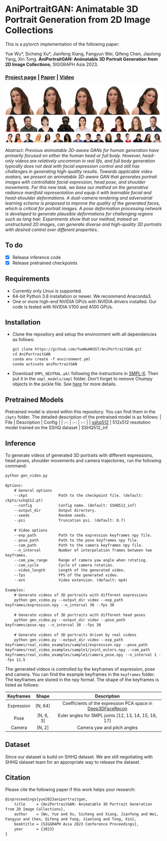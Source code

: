 # AniPortraitGAN: Animatable 3D Portrait Generation from 2D Image Collections

This is a pytorch implementation of the following paper:

Yue Wu*, Sicheng Xu*, Jianfeng Xiang, Fangyun Wei, Qifeng Chen, Jiaolong Yang, Xin Tong. **AniPortraitGAN: Animatable 3D Portrait Generation from 2D Image Collections**, SIGGRAPH Asia 2023.

### [Project page](https://yuewuhkust.github.io/AniPortraitGAN/) | [Paper](https://arxiv.org/abs/2309.02186) | [Video](https://www.youtube.com/watch?v=AMCm8kgfeqc) ###

![teaser](./assets/teaser.jpg)

Abstract: _Previous animatable 3D-aware GANs for human generation have primarily focused on either the human head or full body. However, head-only videos are relatively uncommon in real life, and full body generation typically does not deal with facial expression control and still has challenges in generating high-quality results. Towards applicable video avatars, we present an animatable 3D-aware GAN that generates portrait images with controllable facial expression, head pose, and shoulder movements. For this new task, we base our method on the generative radiance manifold representation and equip it with learnable facial and head-shoulder deformations. A dual-camera rendering and adversarial learning scheme is proposed to improve the quality of the generated faces, which is critical for portrait images. A pose deformation processing network is developed to generate plausible deformations for challenging regions such as long hair. Experiments show that our method, trained on unstructured 2D images, can generate diverse and high-quality 3D portraits with desired control over different properties.._


## To do
- [X] Release inference code
- [X] Release pretrained checkpoints

## Requirements
- Currently only Linux is supported.
- 64-bit Python 3.8 installation or newer. We recommend Anaconda3.
- One or more high-end NVIDIA GPUs with NVIDIA drivers installed. Our code is tested with NVIDIA V100 and A100 GPUs.

## Installation
- Clone the repository and setup the environment with all dependencies as follows:
    ```
    git clone https://github.com/YueWuHKUST/AniPortraitGAN.git
    cd AniPortraitGAN
    conda env create -f environment.yml
    conda activate aniPortraitGAN
    ```

- Download `SMPL_NEUTRAL.pkl` following the instructions in [SMPL-X](https://github.com/vchoutas/smplx). Then put it in the `smpl_models/smpl` folder. Don't forget to remove Chumpy objects in the pickle file. See [here](https://github.com/vchoutas/smplx#smpl-and-smplh-setup) for more details. 



## Pretrained Models
Pretrained model is stored within this repository. You can find them in the `ckpts` folder. The detailed description of the pretrained model is as follows:
| File | Description | Config |
| :-: | :-: | :-: |
| [sshq512](https://github.com/YueWuHKUST/AniPortraitGAN/blob/main/ckpts/sshq512.pt) | 512x512 resolution model trained on the SSHQ dataset | SSHQ512_inf

## Inference
To generate videos of generated 3D portraits with different expressions, head poses, shoulder movements and camera trajectories, run the following command:

```
python gen_video.py

Options:
    # General options
    --ckpt              Path to the checkpoint file. (default: ckpts/sshq512.pt)
    --config            Config name. (default: SSHQ512_inf)
    --output_dir        Output directory.
    --seeds             Random seeds.
    --psi               Truncation psi. (default: 0.7)

    # Video options
    --exp_path          Path to the expression keyframes npy file.
    --pose_path         Path to the pose keyframes npy file.
    --cam_path          Path to the camera keyframes npy file.
    --n_interval        Number of interpolation frames between two keyframes.
    --cam_yaw_range     Range of camera yaw angle when rotating.
    --cam_cycle         Cycle of camera rotation.
    --video_length      Length of the generated video.
    --fps               FPS of the generated video.
    --ext               Video extension. (default: mp4)

Examples:
    # Generate videos of 3D portraits with different expressions
    python gen_video.py --output_dir video --exp_path keyframes/expression.npy --n_interval 30 --fps 30

    # Generate videos of 3D portraits with different head poses
    python gen_video.py --output_dir video --pose_path keyframes/pose.npy --n_interval 30 --fps 30

    # Generate videos of 3D portraits driven by real videos
    python gen_video.py --output_dir video --exp_path keyframes/real_video_examples/sample1/expression.npy --pose_path keyframes/real_video_examples/sample1/joint_eulers.npy --cam_path keyframes/real_video_examples/sample1/camera_pose.npy --n_interval 1 --fps 12.5
```

The generated videos is controlled by the keyframes of expression, pose and camera. You can find the example keyframes in the `keyframes` folder. The keyframes are stored in the npy format. The shape of the keyframes is listed as follows:

| Keyframes | Shape | Description |
| :-: | :-: | :-: |
| Expression | [N, 64] | Coefficients of the expression PCA space in [Deep3DFaceRecon](https://github.com/sicxu/Deep3DFaceRecon_pytorch)
| Pose | [N, 6, 3] | Euler angles for SMPL joints [12, 13, 14, 15, 16, 17]
| Camera | [N, 2] | Camera yaw and pitch angles


## Dataset
Since our dataset is build on SHHQ dataset. We are still negotiating with SHHQ dataset team for an appropriate way to release the dataset.


## Citation

Please cite the following paper if this work helps your research:

```
@inproceedings{yue2023aniportraitgan,
    title     = {AniPortraitGAN: Animatable 3D Portrait Generation from 2D Image Collections},
    author    = {Wu, Yue and Xu, Sicheng and Xiang, Jianfeng and Wei, Fangyun and Chen, Qifeng and Yang, Jiaolong and Tong, Xin},
    booktitle = {SIGGRAPH Asia 2023 Conference Proceedings},
    year      = {2023}
}
``````